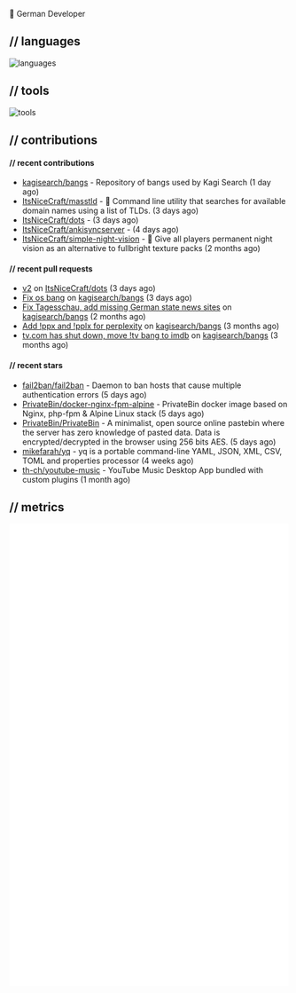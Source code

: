 👋 German Developer

## // languages
![languages](https://skillicons.dev/icons?i=py,go,bash)

## // tools

![tools](https://skillicons.dev/icons?i=androidstudio,arch,aws,azure,cloudflare,discord,docker,figma,fediverse,gcp,git,github,githubactions,gitlab,grafana,idea,jenkins,linux,mastodon,mongodb,nodejs,prometheus,raspberrypi,selenium,svg,twitter,workers,vercel,visualstudio,vscode)

## // contributions

#### // recent contributions

- [kagisearch/bangs](https://github.com/kagisearch/bangs) - Repository of bangs used by Kagi Search (1 day ago)
- [ItsNiceCraft/masstld](https://github.com/ItsNiceCraft/masstld) - 🧭 Command line utility that searches for available domain names using a list of TLDs. (3 days ago)
- [ItsNiceCraft/dots](https://github.com/ItsNiceCraft/dots) -  (3 days ago)
- [ItsNiceCraft/ankisyncserver](https://github.com/ItsNiceCraft/ankisyncserver) -  (4 days ago)
- [ItsNiceCraft/simple-night-vision](https://github.com/ItsNiceCraft/simple-night-vision) - 🔦 Give all players permanent night vision as an alternative to fullbright texture packs (2 months ago)

#### // recent pull requests

- [v2](https://github.com/ItsNiceCraft/dots/pull/1) on [ItsNiceCraft/dots](https://github.com/ItsNiceCraft/dots) (3 days ago)
- [Fix os bang](https://github.com/kagisearch/bangs/pull/232) on [kagisearch/bangs](https://github.com/kagisearch/bangs) (3 days ago)
- [Fix Tagesschau, add missing German state news sites](https://github.com/kagisearch/bangs/pull/198) on [kagisearch/bangs](https://github.com/kagisearch/bangs) (2 months ago)
- [Add !ppx and !pplx for perplexity](https://github.com/kagisearch/bangs/pull/187) on [kagisearch/bangs](https://github.com/kagisearch/bangs) (3 months ago)
- [tv.com has shut down, move !tv bang to imdb](https://github.com/kagisearch/bangs/pull/180) on [kagisearch/bangs](https://github.com/kagisearch/bangs) (3 months ago)

#### // recent stars

- [fail2ban/fail2ban](https://github.com/fail2ban/fail2ban) - Daemon to ban hosts that cause multiple authentication errors (5 days ago)
- [PrivateBin/docker-nginx-fpm-alpine](https://github.com/PrivateBin/docker-nginx-fpm-alpine) - PrivateBin docker image based on Nginx, php-fpm &amp; Alpine Linux stack (5 days ago)
- [PrivateBin/PrivateBin](https://github.com/PrivateBin/PrivateBin) - A minimalist, open source online pastebin where the server has zero knowledge of pasted data. Data is encrypted/decrypted in the browser using 256 bits AES. (5 days ago)
- [mikefarah/yq](https://github.com/mikefarah/yq) - yq is a portable command-line YAML, JSON, XML, CSV, TOML  and properties processor (4 weeks ago)
- [th-ch/youtube-music](https://github.com/th-ch/youtube-music) - YouTube Music Desktop App bundled with custom plugins (1 month ago)

## // metrics

![metrics](/github-metrics.svg)